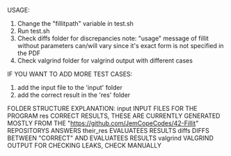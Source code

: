USAGE:
1. Change the "fillitpath" variable in test.sh
2. Run test.sh
3. Check diffs folder for discrepancies
	note: "usage" message of fillit without parameters can/will vary since it's exact form is not specified in the PDF
4. Check valgrind folder for valgrind output with different cases

IF YOU WANT TO ADD MORE TEST CASES:
1. add the input file to the	 'input' folder
2. add the correct result in the 'res'	 folder

FOLDER STRUCTURE EXPLANATION:
input		INPUT FILES FOR THE PROGRAM
res			CORRECT RESULTS, THESE ARE CURRENTLY GENERATED MOSTLY FROM THE "https://github.com/JemCopeCodes/42-Fillit" REPOSITORYS ANSWERS
their_res	EVALUATEES RESULTS
diffs		DIFFS BETWEEN "CORRECT" AND EVALUATEES RESULTS
valgrind	VALGRIND OUTPUT FOR CHECKING LEAKS, CHECK MANUALLY
